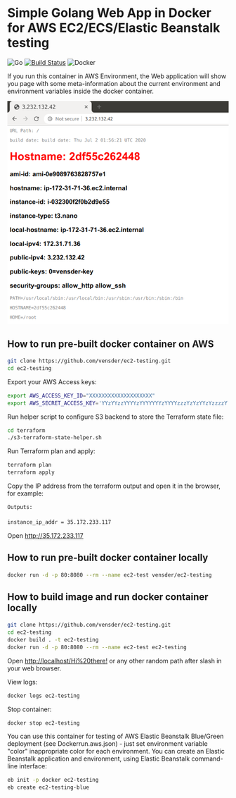 # Simple Golang Web App in Docker for AWS EC2/ECS/Elastic Beanstalk testing

![Go](https://github.com/vensder/ec2-testing/workflows/Go/badge.svg) [![Build Status](https://travis-ci.org/vensder/ec2-testing.svg?branch=master)](https://travis-ci.org/vensder/ec2-testing) ![Docker](https://img.shields.io/docker/build/vensder/ec2-testing)

If you run this container in AWS Environment, the Web application will show you page with some meta-information about the current environment and environment variables inside the docker container.

![alt text](./img/screenshot.png?raw=true)

## How to run pre-built docker container on AWS

```bash
git clone https://github.com/vensder/ec2-testing.git
cd ec2-testing
```

Export your AWS Access keys:

```bash
export AWS_ACCESS_KEY_ID="XXXXXXXXXXXXXXXXXXXX"
export AWS_SECRET_ACCESS_KEY='YYzYYzzYYYYzYYYYYYYzYYYYzzzYzYzYYzYzzzzY'
```

Run helper script to configure S3 backend to store the Terraform state file:

```bash
cd terraform
./s3-terraform-state-helper.sh
```

Run Terraform plan and apply:

```bash
terraform plan
terraform apply
```

Copy the IP address from the terraform output and open it in the browser, for example:

```bash
Outputs:

instance_ip_addr = 35.172.233.117
```

Open http://35.172.233.117

## How to run pre-built docker container locally

```bash
docker run -d -p 80:8080 --rm --name ec2-test vensder/ec2-testing
```

## How to build image and run docker container locally

```bash
git clone https://github.com/vensder/ec2-testing.git
cd ec2-testing
docker build . -t ec2-testing
docker run -d -p 80:8080 --rm --name ec2-test ec2-testing
```

Open [http://localhost/Hi%20there!](http://localhost/Hi%20there!) or any other random path after slash in your web browser.

View logs:

```bash
docker logs ec2-testing
```

Stop container:

```bash
docker stop ec2-testing
```

You can use this container for testing of AWS Elastic Beanstalk Blue/Green deployment (see Dockerrun.aws.json) - just set environment variable "color" inappropriate color for each environment. You can create an Elastic Beanstalk application and environment, using Elastic Beanstalk command-line interface:

```bash
eb init -p docker ec2-testing
eb create ec2-testing-blue
```
